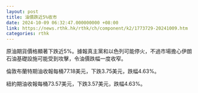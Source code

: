 ```yaml
---
layout: post
title: 油價跌近5%收市
date: 2024-10-09 06:32:47.000000000 +08:00
link: https://news.rthk.hk/rthk/ch/component/k2/1773729-20241009.htm
categories: rthk
---
```


原油期貨價格顯著下跌近5%。據報真主黨和以色列可能停火，不過市場擔心伊朗石油基礎設施可能受到攻擊，令油價跌幅一度收窄。

倫敦布蘭特期油收報每桶77.18美元，下跌3.75美元，跌幅4.63%。

紐約期油收報每桶73.57美元，下跌3.57美元，跌幅4.63%。
